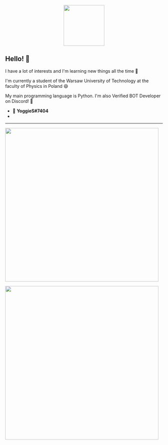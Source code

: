 <p align="center">
  <img src="https://cdn.discordapp.com/avatars/697961565403611256/0b678f8bdb823613df4d581cd597e3b7.webp?size=2048" width=130 />
</p>

## Hello! 👋

I have a lot of interests and I'm learning new things all the time 🌱

I'm currently a student of the Warsaw University of Technology at the faculty of Physics in Poland 😄

My main programming language is Python. I'm also Verified BOT Developer on Discord! 🤔 

- 💬 **YoggieS#7404**
- 
<hr>

<!--![yoggys's GitHub stats](https://github-readme-stats.vercel.app/api?username=yoggys&count_private=true&show_icons=true&theme=radical&)-->
<p align="left">
  <img src="https://github-readme-stats.vercel.app/api?username=yoggys&count_private=true&show_icons=true&theme=radical&" width=490 />
</p>

<p align="left">
  <img src="https://cr-ss-service.azurewebsites.net/api/ScreenShot?widget=summary&username=yoggys&badges=2&show-header=false&style=--header-bg-color:%23000;--border-radius:10px" width=490 />
</p>
